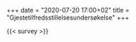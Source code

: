 +++
date = "2020-07-20 17:00+02"
title = "Gjestetilfredsstillelsesundersøkelse"
+++

{{< survey >}}
